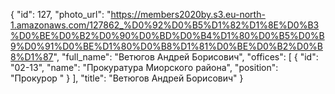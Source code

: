 {
    "id": 127,
    "photo_url": "https://members2020by.s3.eu-north-1.amazonaws.com/127862_%D0%92%D0%B5%D1%82%D1%8E%D0%B3%D0%BE%D0%B2%D0%90%D0%BD%D0%B4%D1%80%D0%B5%D0%B9%D0%91%D0%BE%D1%80%D0%B8%D1%81%D0%BE%D0%B2%D0%B8%D1%87",
    "full_name": "Ветюгов Андрей Борисович",
    "offices": [
        {
            "id": "02-13",
            "name": "Прокуратура Миорского района",
            "position": "Прокурор "
        }
    ],
    "title": "Ветюгов Андрей Борисович"
}